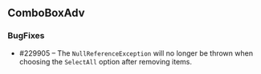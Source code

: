 ## ComboBoxAdv

### BugFixes

* \#229905 – The `NullReferenceException` will no longer be thrown when choosing the `SelectAll` option after removing items.